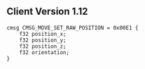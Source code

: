 ## Client Version 1.12

```rust,ignore
cmsg CMSG_MOVE_SET_RAW_POSITION = 0x00E1 {
    f32 position_x;    
    f32 position_y;    
    f32 position_z;    
    f32 orientation;    
}

```

